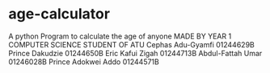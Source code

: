 # age-calculator
A python Program to calculate the age of anyone
MADE BY YEAR 1 COMPUTER SCIENCE STUDENT OF ATU
Cephas Adu-Gyamfi         01244629B
Prince Dakudzie           01244650B
Eric Kafui Zigah          01244713B
Abdul-Fattah Umar         01246028B
Prince Adokwei Addo       01244571B
